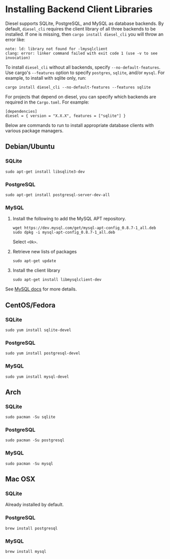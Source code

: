 # Installing Backend Client Libraries

Diesel supports SQLite, PostgreSQL, and MySQL as database backends.
By default, `diesel_cli`
requires the client library of all three backends to be installed.
If one is missing, then `cargo install diesel_cli` you will throw an error like:

```
note: ld: library not found for -lmysqlclient
clang: error: linker command failed with exit code 1 (use -v to see invocation)
```

To install `diesel_cli` without all backends,
specify `--no-default-features`.
Use cargo's `--features` option to specify `postgres`, `sqlite`, and/or `mysql`.
For example, to install with sqlite only, run:

```
cargo install diesel_cli --no-default-features --features sqlite
```

For projects that depend on diesel,
you can specify which backends are required in the `Cargo.toml`.
For example:

```
[dependencies]
diesel = { version = "X.X.X", features = ["sqlite"] }
```

Below are commands to run
to install appropriate database clients
with various package managers.

## Debian/Ubuntu

### SQLite

`sudo apt-get install libsqlite3-dev`

### PostgreSQL

`sudo apt-get install postgresql-server-dev-all`

### MySQL

1. Install the following to add the MySQL APT repository. 

    ```
    wget https://dev.mysql.com/get/mysql-apt-config_0.8.7-1_all.deb
    sudo dpkg -i mysql-apt-config_0.8.7-1_all.deb
    ```

    Select `<Ok>`.

2. Retrieve new lists of packages

    ```
    sudo apt-get update
    ```

3. Install the client library

    ```
    sudo apt-get install libmysqlclient-dev
    ```

See [MySQL docs](https://dev.mysql.com/doc/mysql-apt-repo-quick-guide/en/) for more details.

## CentOS/Fedora
### SQLite

`sudo yum install sqlite-devel`

### PostgreSQL

`sudo yum install postgresql-devel`

### MySQL

`sudo yum install mysql-devel`

## Arch
### SQLite

`sudo pacman -Su sqlite`

### PostgreSQL

`sudo pacman -Su postgresql`

### MySQL

`sudo pacman -Su mysql`

## Mac OSX 
### SQLite
Already installed by default.
### PostgreSQL

`brew install postgresql`

### MySQL

`brew install mysql`
